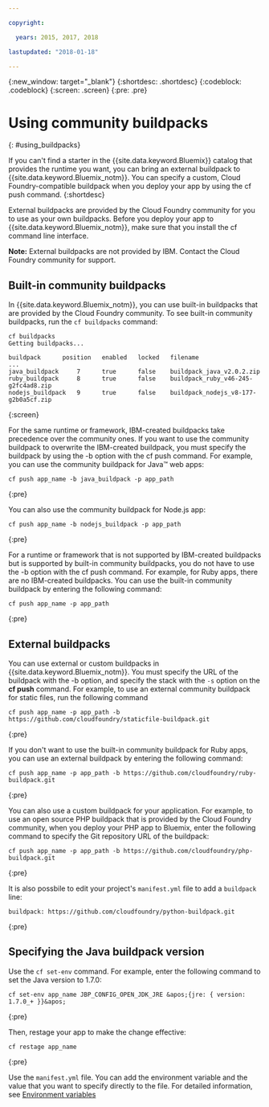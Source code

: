 ```yaml
---

copyright:

  years: 2015, 2017, 2018

lastupdated: "2018-01-18"

---
```


{:new_window: target="_blank"}
{:shortdesc: .shortdesc}
{:codeblock: .codeblock}
{:screen: .screen}
{:pre: .pre}

# Using community buildpacks
{: #using_buildpacks}

If you can't find a starter in the {{site.data.keyword.Bluemix}} catalog that provides the runtime you want, you can bring an external buildpack to {{site.data.keyword.Bluemix_notm}}. You can specify a custom, Cloud Foundry-compatible buildpack when you deploy your app by using the cf push command.
{:shortdesc}

External buildpacks are provided by the Cloud Foundry community for you to use as your own buildpacks. Before you deploy your app to {{site.data.keyword.Bluemix_notm}}, make sure that you install the cf command line interface.

**Note:** External buildpacks are not provided by IBM. Contact the Cloud Foundry community for support.

## Built-in community buildpacks

In {{site.data.keyword.Bluemix_notm}}, you can use built-in buildpacks that are provided by the Cloud Foundry community. To see built-in community buildpacks, run the `cf buildpacks` command:

```
cf buildpacks
Getting buildpacks...

buildpack      position   enabled   locked   filename
...
java_buildpack     7      true      false    buildpack_java_v2.0.2.zip
ruby_buildpack     8      true      false    buildpack_ruby_v46-245-g2fc4ad8.zip
nodejs_buildpack   9      true      false    buildpack_nodejs_v8-177-g2b0a5cf.zip
```
{:screen}


For the same runtime or framework, IBM-created buildpacks take precedence over the community ones. If you want to use the community buildpack to overwrite the IBM-created buildpack, you must specify the buildpack by using the -b option with the cf push command.
For example, you can use the community buildpack for Java™ web apps:

```
cf push app_name -b java_buildpack -p app_path
```
{:pre}

You can also use the community buildpack for Node.js app:

```
cf push app_name -b nodejs_buildpack -p app_path
```
{:pre}

For a runtime or framework that is not supported by IBM-created buildpacks but is supported by built-in community buildpacks, you do not have to use the -b option with the cf push command. For example, for Ruby apps, there are no IBM-created buildpacks. You can use the built-in community buildpack by entering the following command:

```
cf push app_name -p app_path
```
{:pre}

## External buildpacks

You can use external or custom buildpacks in {{site.data.keyword.Bluemix_notm}}. You must specify the URL of the buildpack with the -b option, and specify the stack with the `-s` option on the **cf push** command. For example, to use an external community buildpack for static files, run the following command

```
cf push app_name -p app_path -b https://github.com/cloudfoundry/staticfile-buildpack.git
```
{:pre}

If you don't want to use the built-in community buildpack for Ruby apps, you can use an external buildpack by entering the following command:

```
cf push app_name -p app_path -b https://github.com/cloudfoundry/ruby-buildpack.git
```
{:pre}

You can also use a custom buildpack for your application. For example, to use an open source PHP buildpack that is provided by the Cloud Foundry community, when you deploy your PHP app to Bluemix, enter the following command to specify the Git repository URL of the buildpack:

```
cf push app_name -p app_path -b https://github.com/cloudfoundry/php-buildpack.git
```
{:pre}

It is also possbile to edit your project's `manifest.yml` file to add a `buildpack` line:

```
buildpack: https://github.com/cloudfoundry/python-buildpack.git
```
{:pre}


## Specifying the Java buildpack version

Use the `cf set-env` command. For example, enter the following command to set the Java version to 1.7.0:
```
cf set-env app_name JBP_CONFIG_OPEN_JDK_JRE &apos;{jre: { version: 1.7.0_+ }}&apos;
```
{:pre}

Then, restage your app to make the change effective:

```
cf restage app_name
```
{:pre}

Use the `manifest.yml` file. You can add the environment variable and the value that you want to specify directly to the file. For detailed information, see [Environment variables](https://docs.cloudfoundry.org/devguide/deploy-apps/manifest.html#env-block)
